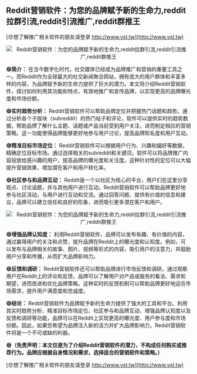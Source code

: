 ## **Reddit营销软件：为您的品牌赋予新的生命力,reddit拉群引流,reddit引流推广,reddit群推王**

[😍想了解推广相关软件的朋友请登录 http://www.vst.tw](http://www.vst.tw)

 <center><img src="https://vst.tw/MP4/tuiguang/png/7.png" alt="Reddit营销软件：为您的品牌赋予新的生命力,reddit拉群引流,reddit引流推广,reddit群推王"></center>

**😄简介：**
在当今数字化时代，社交媒体已经成为品牌推广和营销的重要工具之一。而Reddit作为全球最大的社交新闻聚合网站，拥有庞大的用户群体和丰富多样的内容，为品牌赋予新的生命力提供了巨大的潜力。本文将介绍Reddit营销软件，探讨如何利用其功能和特点，有效地推广和宣传品牌，以实现更高的品牌曝光度和市场份额。

**😄实时趋势分析：**
Reddit营销软件可以帮助品牌定位并把握热门话题和趋势。通过分析各个子版块（subreddit）的热门帖子和评论，软件可以提供实时的趋势数据，帮助品牌了解什么主题、话题或产品当前受到用户关注，进而制定相应的营销策略。这一功能使得品牌能够更好地参与用户讨论，提高品牌知名度和用户互动。

**😄精准目标市场定位：**
Reddit营销软件可以根据用户行为、兴趣和偏好等数据，精确定位目标市场。通过选择相关的subreddit和关键词，软件可以将品牌推广内容投放给感兴趣的用户，提高品牌的曝光度和关注度。这种针对性的定位可以大幅提升营销效果，增加潜在客户和用户转化率。

**😄社区参与和品牌互动：**
Reddit是一个以社区为核心的平台，用户们在这里分享观点、讨论话题，并与其他用户进行互动。Reddit营销软件可以帮助品牌更好地参与社区活动，与用户进行互动和交流。通过回答问题、提供有价值的信息和建议，品牌可以建立信任和良好的形象，进而吸引更多潜在客户和用户。

 <center><img src="https://vst.tw/MP4/tuiguang/png/6.png" alt="Reddit营销软件：为您的品牌赋予新的生命力,reddit拉群引流,reddit引流推广,reddit群推王"></center>

**😄增强品牌认知度：**
利用Reddit营销软件，品牌可以发布有趣、有价值的内容，通过赢得用户的关注和点赞，提升品牌在Reddit上的曝光度和认知度。例如，可以发布与品牌相关的故事、图片、视频等形式的内容，吸引用户的注意力，并鼓励用户分享和传播，从而扩大品牌影响力。

**😄反馈和调研：**
Reddit营销软件还可以帮助品牌进行市场反馈和调研。通过观察用户在Reddit上的评论和反馈，品牌可以了解用户对产品或服务的看法、需求和期望，进而改进和优化品牌策略。这种实时的反馈机制可以帮助品牌更好地迎合市场需求，提升用户满意度和忠诚度。

**😄结论：**
Reddit营销软件为品牌赋予新的生命力提供了强大的工具和平台。利用其实时趋势分析、精准目标市场定位、社区参与和品牌互动、增强品牌认知度以及反馈和调研等功能，品牌可以在Reddit上实现更高的曝光度、用户参与度和市场份额。因此，如果您希望为品牌注入新的活力并扩大品牌影响力，Reddit营销软件将是一个不可或缺的利器。

**😄（免责声明：本文仅是为了介绍Reddit营销软件的潜力，不构成任何购买或推荐行为。品牌应根据自身情况和需求，选择适合的营销软件和策略。）**

[😍想了解推广相关软件的朋友请登录 http://www.vst.tw](http://www.vst.tw)



